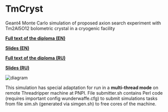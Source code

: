 # TmCryst
Geant4 Monte Carlo simulation of proposed axion search experiment with Tm2Al5O12 bolometric crystal in a cryogenic facility

[**Full text of the diploma (EN)**](https://drive.google.com/file/d/14JygCNq-2iKQF2AlXYcGgxGnwIa2sMCP/view?usp=sharing)

[**Slides (EN)**](https://drive.google.com/file/d/1SOG6wQcc5b9o-BMc57939sUnr671XNRm/view?usp=sharing)

[**Full text of the diploma (RU)**](https://drive.google.com/file/d/1n3aV-Zlh3E1LajPKg6iUbh5szMYN4_xi/view?usp=sharing)

[**Slides (RU)**](https://drive.google.com/file/d/1SB2glmCQcxf-Wa0hdOwwo5X3TBJDmk98/view?usp=sharing)


![diagram](https://drive.google.com/uc?id=1xKKA12Kedp3nNSaa_j0BpKH4JjYJKhei)

This simulation has special adaptation for run in a **multi-thread mode** on remote Threadripper machine at PNPI. File submitter.sh contains Perl code (requires important config wunderwaffe.cfg) to submit simulations tasks from file sim.sh (generated via simgen.sh) to free cores of the machine.
